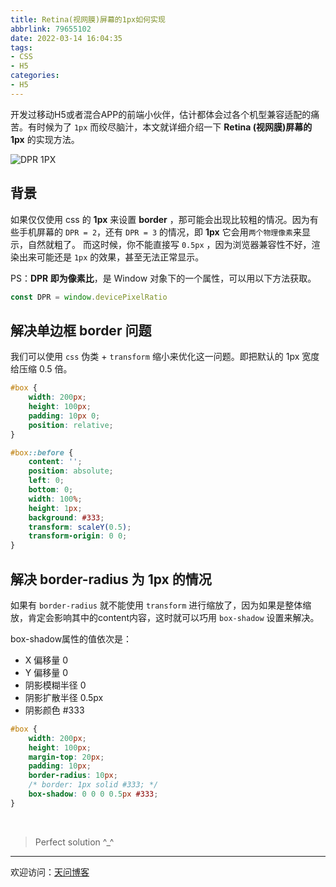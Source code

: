 ```yaml
---
title: Retina(视网膜)屏幕的1px如何实现
abbrlink: 79655102
date: 2022-03-14 16:04:35
tags:
- CSS
- H5
categories:
- H5
---
```


开发过移动H5或者混合APP的前端小伙伴，估计都体会过各个机型兼容适配的痛苦。有时候为了 `1px` 而绞尽脑汁，本文就详细介绍一下 **Retina (视网膜)屏幕的 1px** 的实现方法。

![DPR 1PX](https://tiven.cn/static/img/kpl-caiwenji-bkSbaqsOs7QzN8IxSxTd6.jpg)

[//]: # (<!-- more -->)

## 背景

如果仅仅使用 css 的 **1px** 来设置 **border** ，那可能会出现比较粗的情况。因为有些手机屏幕的 `DPR = 2`，还有 `DPR = 3` 的情况，即 **1px** 它会用`两个物理像素`来显示，自然就粗了。
而这时候，你不能直接写 `0.5px` ，因为浏览器兼容性不好，渲染出来可能还是 `1px` 的效果，甚至无法正常显示。

PS：**DPR 即为像素比**，是 Window 对象下的一个属性，可以用以下方法获取。

```js
const DPR = window.devicePixelRatio
```

## 解决单边框 border 问题

我们可以使用 `css` 伪类 + `transform` 缩小来优化这一问题。即把默认的 1px 宽度给压缩 0.5 倍。

```css
#box {
    width: 200px;
    height: 100px;
    padding: 10px 0;
    position: relative;
}

#box::before {
    content: '';
    position: absolute;
    left: 0;
    bottom: 0;
    width: 100%;
    height: 1px;
    background: #333;
    transform: scaleY(0.5);
    transform-origin: 0 0;
}
```

## 解决 border-radius 为 1px 的情况

如果有 `border-radius` 就不能使用 `transform` 进行缩放了，因为如果是整体缩放，肯定会影响其中的content内容，这时就可以巧用 `box-shadow` 设置来解决。

box-shadow属性的值依次是：
- X 偏移量 0
- Y 偏移量 0
- 阴影模糊半径 0
- 阴影扩散半径 0.5px
- 阴影颜色 #333

```css
#box {
    width: 200px;
    height: 100px;
    margin-top: 20px;
    padding: 10px;
    border-radius: 10px;
    /* border: 1px solid #333; */
    box-shadow: 0 0 0 0.5px #333;
}
```
<br>

> Perfect solution ^_^

---

欢迎访问：[天问博客](https://tiven.cn/p/79655102/ "天问博客")
